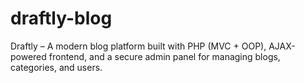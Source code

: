 # draftly-blog
Draftly – A modern blog platform built with PHP (MVC + OOP), AJAX-powered frontend, and a secure admin panel for managing blogs, categories, and users.
